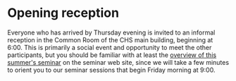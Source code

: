 # Opening reception #

Everyone who has arrived by Thursday evening is invited to an informal reception in the Common Room of the CHS main building, beginning at 6:00.  This is primarily a social event and opportunity to meet the other participants, but you should be familiar with at least the [overview of this summer's seminar][ov] on the seminar web site, since we will take a few minutes to orient you to our seminar sessions that begin Friday morning at 9:00.


[ov]: http://www.homermultitext.org/summer2014/overview.html